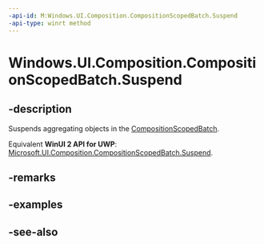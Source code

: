 ```yaml
---
-api-id: M:Windows.UI.Composition.CompositionScopedBatch.Suspend
-api-type: winrt method
---
```


<!-- Method syntax
public void Suspend()
-->

# Windows.UI.Composition.CompositionScopedBatch.Suspend

## -description
Suspends aggregating objects in the [CompositionScopedBatch](compositionscopedbatch.md).

Equivalent **WinUI 2 API for UWP**: [Microsoft.UI.Composition.CompositionScopedBatch.Suspend](/windows/winui/api/microsoft.ui.composition.compositionscopedbatch.suspend).

## -remarks

## -examples

## -see-also
